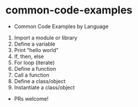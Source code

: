 # common-code-examples
* Common Code Examples by Language
1. Import a module or library
2. Define a variable
3. Print "hello world"
4. If, then, else
5. For loop (iterate)
6. Define a function
7. Call a function
8. Define a class/object
9. Instantiate a class/object

* PRs welcome!
